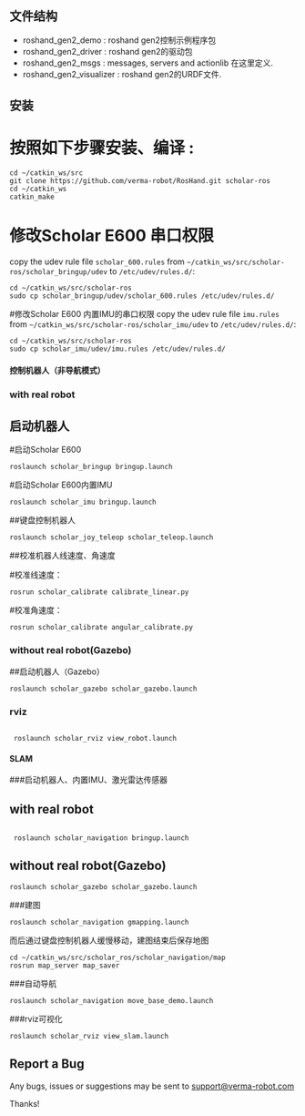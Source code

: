
## 文件结构

 - roshand_gen2_demo : roshand gen2控制示例程序包
 - roshand_gen2_driver : roshand gen2的驱动包
 - roshand_gen2_msgs :  messages, servers and actionlib 在这里定义.
 - roshand_gen2_visualizer : roshand gen2的URDF文件. 
 

## 安装

# 按照如下步骤安装、编译 :

  ```
  cd ~/catkin_ws/src
  git clone https://github.com/verma-robot/RosHand.git scholar-ros
  cd ~/catkin_ws
  catkin_make

  ```
# 修改Scholar E600 串口权限
  copy the udev rule file `scholar_600.rules` from `~/catkin_ws/src/scholar-ros/scholar_bringup/udev` to `/etc/udev/rules.d/`:

  ```
  cd ~/catkin_ws/src/scholar-ros
  sudo cp scholar_bringup/udev/scholar_600.rules /etc/udev/rules.d/
  
  ```
#修改Scholar E600 内置IMU的串口权限
  copy the udev rule file `imu.rules` from `~/catkin_ws/src/scholar-ros/scholar_imu/udev` to `/etc/udev/rules.d/`:

  ```
  cd ~/catkin_ws/src/scholar-ros
  sudo cp scholar_imu/udev/imu.rules /etc/udev/rules.d/
  
  ```
#### 控制机器人（非导航模式）

###  with real robot

## 启动机器人

#启动Scholar E600

  ```
  roslaunch scholar_bringup bringup.launch 

  ```
#启动Scholar E600内置IMU

  ```
  roslaunch scholar_imu bringup.launch 

  ```
##键盘控制机器人

  ```
  roslaunch scholar_joy_teleop scholar_teleop.launch 

  ```

##校准机器人线速度、角速度

#校准线速度：

  ```
  rosrun scholar_calibrate calibrate_linear.py 

  ```

#校准角速度：

  ```
  rosrun scholar_calibrate angular_calibrate.py 

  ```

###  without real robot(Gazebo)

##启动机器人（Gazebo）

  ```
  roslaunch scholar_gazebo scholar_gazebo.launch

  ```

### rviz

  ```

   roslaunch scholar_rviz view_robot.launch 

  ```

#### SLAM

###启动机器人、内置IMU、激光雷达传感器

##  with real robot
  
  ```

   roslaunch scholar_navigation bringup.launch 

  ```
##  without real robot(Gazebo)

  ```
  roslaunch scholar_gazebo scholar_gazebo.launch

  ```

###建图

  ```
  roslaunch scholar_navigation gmapping.launch

  ```
  而后通过键盘控制机器人缓慢移动，建图结束后保存地图

  ```
  cd ~/catkin_ws/src/scholar_ros/scholar_navigation/map
  rosrun map_server map_saver

  ```
###自动导航

  ```
  roslaunch scholar_navigation move_base_demo.launch

  ```
###rviz可视化

  ```
  roslaunch scholar_rviz view_slam.launch

  ```

## Report a Bug
  Any bugs, issues or suggestions may be sent to support@verma-robot.com

  Thanks!
